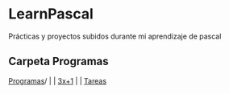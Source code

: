 # LearnPascal
Prácticas y proyectos subidos durante mi aprendizaje de pascal


## Carpeta Programas

[Programas](Programas)/
	|
	| [3x+1](Programas/3x+1.pas)
	|
	| [Tareas](Programas/Tareas.pas)
